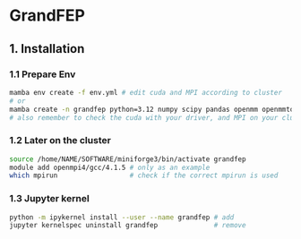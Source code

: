 # GrandFEP
## 1. Installation
### 1.1 Prepare Env
```bash
mamba env create -f env.yml # edit cuda and MPI according to cluster
# or
mamba create -n grandfep python=3.12 numpy scipy pandas openmm openmmtools pymbar-core openmpi=4.1.5 mpi4py parmed cudatoolkit=11.8
# also remember to check the cuda with your driver, and MPI on your cluster
```

### 1.2 Later on the cluster
```bash
source /home/NAME/SOFTWARE/miniforge3/bin/activate grandfep
module add openmpi4/gcc/4.1.5 # only as an example
which mpirun                  # check if the correct mpirun is used
```

### 1.3 Jupyter kernel
```bash
python -m ipykernel install --user --name grandfep # add
jupyter kernelspec uninstall grandfep              # remove
```